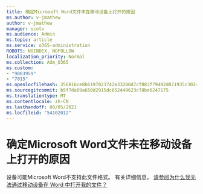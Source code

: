 ```yaml
---
title: 确定Microsoft Word文件未在移动设备上打开的原因
ms.author: v-jmathew
author: v-jmathew
manager: scotv
ms.audience: Admin
ms.topic: article
ms.service: o365-administration
ROBOTS: NOINDEX, NOFOLLOW
localization_priority: Normal
ms.collection: Adm_O365
ms.custom:
- "9003959"
- "7015"
ms.openlocfilehash: 356816ce8b6197023742e33280d7cf883f79492d071935c3024ea0d136e2b790
ms.sourcegitcommit: b5f7da89a650d2915dc652449623c78be6247175
ms.translationtype: MT
ms.contentlocale: zh-CN
ms.lasthandoff: 08/05/2021
ms.locfileid: "54102012"
---
```

# <a name="determine-why-a-microsoft-word-file-doesnt-open-on-a-mobile-device"></a>确定Microsoft Word文件未在移动设备上打开的原因

设备可能Microsoft Word不支持此文件格式。 有关详细信息， [请参阅为什么我无法通过移动设备在 Word 中打开我的文件？](https://go.microsoft.com/fwlink/?linkid=2135663)
